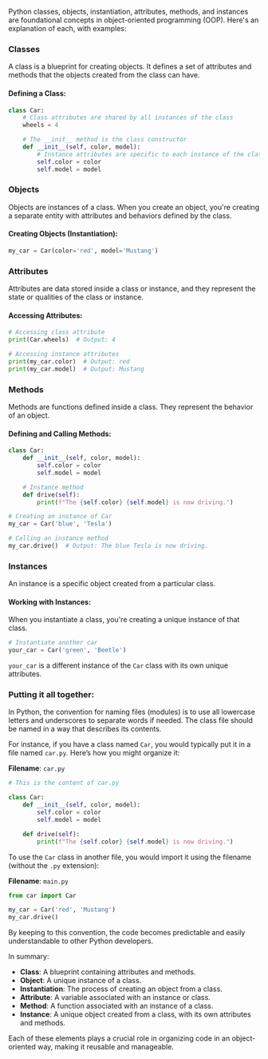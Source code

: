 Python classes, objects, instantiation, attributes, methods, and instances are foundational concepts in object-oriented programming (OOP). Here's an explanation of each, with examples:

### Classes
A class is a blueprint for creating objects. It defines a set of attributes and methods that the objects created from the class can have.

#### Defining a Class:
```python
class Car:
    # Class attributes are shared by all instances of the class
    wheels = 4

    # The __init__ method is the class constructor
    def __init__(self, color, model):
        # Instance attributes are specific to each instance of the class
        self.color = color
        self.model = model
```

### Objects
Objects are instances of a class. When you create an object, you're creating a separate entity with attributes and behaviors defined by the class.

#### Creating Objects (Instantiation):
```python
my_car = Car(color='red', model='Mustang')
```

### Attributes
Attributes are data stored inside a class or instance, and they represent the state or qualities of the class or instance.

#### Accessing Attributes:
```python
# Accessing class attribute
print(Car.wheels)  # Output: 4

# Accessing instance attributes
print(my_car.color)  # Output: red
print(my_car.model)  # Output: Mustang
```

### Methods
Methods are functions defined inside a class. They represent the behavior of an object.

#### Defining and Calling Methods:
```python
class Car:
    def __init__(self, color, model):
        self.color = color
        self.model = model

    # Instance method
    def drive(self):
        print(f"The {self.color} {self.model} is now driving.")

# Creating an instance of Car
my_car = Car('blue', 'Tesla')

# Calling an instance method
my_car.drive()  # Output: The blue Tesla is now driving.
```

### Instances
An instance is a specific object created from a particular class.

#### Working with Instances:
When you instantiate a class, you're creating a unique instance of that class.
```python
# Instantiate another car
your_car = Car('green', 'Beetle')
```

`your_car` is a different instance of the `Car` class with its own unique attributes.

### Putting it all together:
In Python, the convention for naming files (modules) is to use all lowercase letters and underscores to separate words if needed. The class file should be named in a way that describes its contents. 

For instance, if you have a class named `Car`, you would typically put it in a file named `car.py`. Here’s how you might organize it:

**Filename**: `car.py`
```python
# This is the content of car.py

class Car:
    def __init__(self, color, model):
        self.color = color
        self.model = model

    def drive(self):
        print(f"The {self.color} {self.model} is now driving.")
```

To use the `Car` class in another file, you would import it using the filename (without the `.py` extension):

**Filename**: `main.py`
```python
from car import Car

my_car = Car('red', 'Mustang')
my_car.drive()
```

By keeping to this convention, the code becomes predictable and easily understandable to other Python developers.

In summary:

- **Class**: A blueprint containing attributes and methods.
- **Object**: A unique instance of a class.
- **Instantiation**: The process of creating an object from a class.
- **Attribute**: A variable associated with an instance or class.
- **Method**: A function associated with an instance of a class.
- **Instance**: A unique object created from a class, with its own attributes and methods.

Each of these elements plays a crucial role in organizing code in an object-oriented way, making it reusable and manageable.

